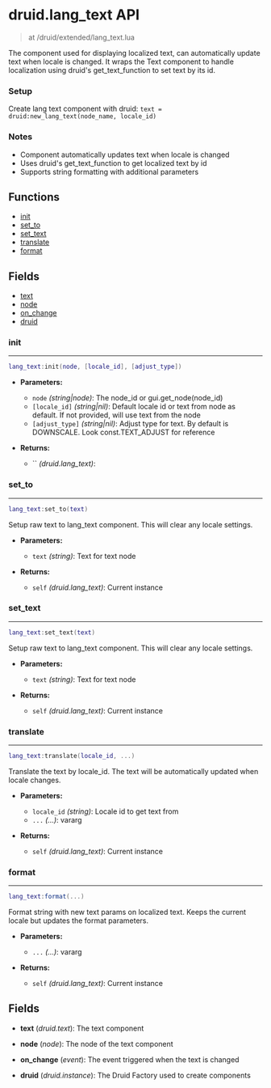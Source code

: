 # druid.lang_text API

> at /druid/extended/lang_text.lua

The component used for displaying localized text, can automatically update text when locale is changed.
It wraps the Text component to handle localization using druid's get_text_function to set text by its id.

### Setup
Create lang text component with druid: `text = druid:new_lang_text(node_name, locale_id)`

### Notes
- Component automatically updates text when locale is changed
- Uses druid's get_text_function to get localized text by id
- Supports string formatting with additional parameters

## Functions

- [init](#init)
- [set_to](#set_to)
- [set_text](#set_text)
- [translate](#translate)
- [format](#format)

## Fields

- [text](#text)
- [node](#node)
- [on_change](#on_change)
- [druid](#druid)



### init

---
```lua
lang_text:init(node, [locale_id], [adjust_type])
```

- **Parameters:**
	- `node` *(string|node)*: The node_id or gui.get_node(node_id)
	- `[locale_id]` *(string|nil)*: Default locale id or text from node as default. If not provided, will use text from the node
	- `[adjust_type]` *(string|nil)*: Adjust type for text. By default is DOWNSCALE. Look const.TEXT_ADJUST for reference

- **Returns:**
	- `` *(druid.lang_text)*:

### set_to

---
```lua
lang_text:set_to(text)
```

Setup raw text to lang_text component. This will clear any locale settings.

- **Parameters:**
	- `text` *(string)*: Text for text node

- **Returns:**
	- `self` *(druid.lang_text)*: Current instance

### set_text

---
```lua
lang_text:set_text(text)
```

Setup raw text to lang_text component. This will clear any locale settings.

- **Parameters:**
	- `text` *(string)*: Text for text node

- **Returns:**
	- `self` *(druid.lang_text)*: Current instance

### translate

---
```lua
lang_text:translate(locale_id, ...)
```

Translate the text by locale_id. The text will be automatically updated when locale changes.

- **Parameters:**
	- `locale_id` *(string)*: Locale id to get text from
	- `...` *(...)*: vararg

- **Returns:**
	- `self` *(druid.lang_text)*: Current instance

### format

---
```lua
lang_text:format(...)
```

Format string with new text params on localized text. Keeps the current locale but updates the format parameters.

- **Parameters:**
	- `...` *(...)*: vararg

- **Returns:**
	- `self` *(druid.lang_text)*: Current instance


## Fields
<a name="text"></a>
- **text** (_druid.text_): The text component

<a name="node"></a>
- **node** (_node_): The node of the text component

<a name="on_change"></a>
- **on_change** (_event_): The event triggered when the text is changed

<a name="druid"></a>
- **druid** (_druid.instance_): The Druid Factory used to create components

